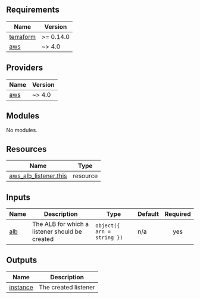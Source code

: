 <!-- BEGIN_TF_DOCS -->
## Requirements

| Name | Version |
|------|---------|
| <a name="requirement_terraform"></a> [terraform](#requirement\_terraform) | >= 0.14.0 |
| <a name="requirement_aws"></a> [aws](#requirement\_aws) | ~> 4.0 |

## Providers

| Name | Version |
|------|---------|
| <a name="provider_aws"></a> [aws](#provider\_aws) | ~> 4.0 |

## Modules

No modules.

## Resources

| Name | Type |
|------|------|
| [aws_alb_listener.this](https://registry.terraform.io/providers/hashicorp/aws/latest/docs/resources/alb_listener) | resource |

## Inputs

| Name | Description | Type | Default | Required |
|------|-------------|------|---------|:--------:|
| <a name="input_alb"></a> [alb](#input\_alb) | The ALB for which a listener should be created | `object({ arn = string })` | n/a | yes |

## Outputs

| Name | Description |
|------|-------------|
| <a name="output_instance"></a> [instance](#output\_instance) | The created listener |
<!-- END_TF_DOCS -->
